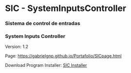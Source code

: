 # SIC - SystemInputsController 
### Sistema de control de entradas
### System Inputs Controller

Version: 1.2

Page: <https://gabrielgnp.github.io/Portafolio/SICpage.html>

Download Program Installer: [SIC Installer](https://raw.githubusercontent.com/GabrielGNP/SystemInputsController/main/SIC%20Instaler.msi) 
